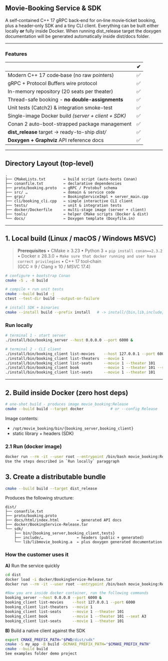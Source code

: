 ## Movie‑Booking Service & SDK

A self‑contained C++ 17 gRPC back‑end for on‑line movie‑ticket booking, plus a header‑only SDK and a tiny CLI client. Everything can be built either locally **or** fully inside Docker. When running dist_release target the doxygen documentation will be generated automatically inside dist/docs folder. 

---

### Features

|                                                     |  ✔   |
| --------------------------------------------------- | :-:  |
| Modern C++ 17 code‑base (no raw pointers)           |  ✅  |
| gRPC + Protocol Buffers wire protocol               |  ✅  |
| In-memory repository (20 seats per theater)         |  ✅  |
| Thread-safe booking - **no double-assignments**     |  ✅  |
| Unit tests (Catch2) & integration smoke-test        |  ✅  |
| Single-image Docker build *(server + client + SDK)* |  ✅  |
| Conan 2 auto-boot-strapped package management       |  ✅  |
| **dist\_release** target -> ready-to-ship *dist/*   |  ✅  |
| **Doxygen + Graphviz** API reference docs           |  ✅  |
---

## Directory Layout (top‑level)

```
.
├── CMakeLists.txt        ← build script (auto‑boots Conan)
├── conanfile.txt         ← declarative dependencies
├── proto/booking.proto   ← gRPC / Protobuf schema
├── src/ …                ← domain & service code
├── grpc/                 ← BookingServiceImpl + server_main.cpp
├── cli/booking_cli.cpp   ← simple interactive CLI client
├── tests/                ← unit & integration tests
├── docker/Dockerfile     ← multi‑stage image (server + client)
├── tools/                ← helper CMake scripts (Docker & dist)
└── docs/                 ← Doxygen template (Doxyfile.in)
```

---

## 1. Local build (Linux / macOS / Windows MSVC)

> **Prerequisites**
> • CMake ≥ 3.23
> • Python 3 + `pip install conan==2.3.2`
> • Docker ≥ 28.3.0 + `Make sure that docker running and user have correct privilegies`
> • C++ 17 tool‑chain (GCC ≥ 9 / Clang ≥ 10 / MSVC 17.4)


```bash
# configure + bootstrap Conan
cmake -S . -B build

# compile + run unit tests
cmake --build build -j
ctest --test-dir build --output-on-failure

# install SDK + binaries
cmake --install build --prefix install   # -> install/{bin,lib,include}
```

### Run locally

```bash
# terminal 1 - start server
./install/bin/booking_server --host 0.0.0.0 --port 6000 &

# terminal 2 - CLI client
./install/bin/booking_client list-movies    --host 127.0.0.1 --port 6000
./install/bin/booking_client list-theaters  --movie 1
./install/bin/booking_client list-seats     --movie 1 --theater 101
./install/bin/booking_client book           --movie 1 --theater 101 --seat A3
./install/bin/booking_client list-seats     --movie 1 --theater 101
```

---

## 2. Build **inside Docker** (zero host deps)

```bash
# one‑shot build - produces image movie_booking:Release
cmake --build build --target docker            # or --config Release
```

Image contents:

* `/opt/movie_booking/bin/{booking_server,booking_client}`
* static library + headers (SDK)

### 2.1 Run (docker image)

```bash
docker run --rm -it --user root --entrypoint /bin/bash movie_booking:Release
Use the steps described in `Run locally` paraggraph
```

## 3. Create a distributable bundle

```bash
cmake --build build --target dist_release
```

Produces the following structure:

```
dist/
├── conanfile.txt
├── proto/booking.proto
├── docs/html/index.html        ← generated API docs
├── docker/BookingService-Release.tar
└── sdk/
    ├── bin/{booking_server,booking_client,tests}
    ├── include/…               ← headers (public + generated)
    └── lib/libmovie_booking.a  ← plus doxygen generated documentation
```

### How the customer uses it

**A)** Run the service quickly

```bash
cd dist
docker load -i docker/BookingService-Release.tar
docker run --rm -it --user root --entrypoint /bin/bash movie_booking:Release

#Now you are inside docker container, run the following commands
booking_server --host 0.0.0.0 --port 6000 &
booking_client list-movies    --host 127.0.0.1 --port 6000
booking_client list-theaters  --movie 1
booking_client list-seats     --movie 1 --theater 101
booking_client book           --movie 1 --theater 101 --seat A3
booking_client list-seats     --movie 1 --theater 101

```

**B)** Build a native client against the SDK

```bash
export CMAKE_PREFIX_PATH="$PWD/dist/sdk"
cmake -S my_app -B build -DCMAKE_PREFIX_PATH="$CMAKE_PREFIX_PATH"
cmake --build build
See examples folder demo project
```